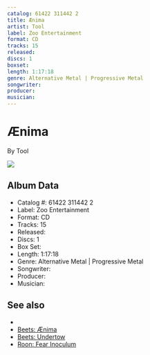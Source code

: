 ```yaml
---
catalog: 61422 311442 2
title: Ænima
artist: Tool
label: Zoo Entertainment
format: CD
tracks: 15
released: 
discs: 1
boxset: 
length: 1:17:18
genre: Alternative Metal | Progressive Metal
songwriter: 
producer: 
musician: 
---
```


# Ænima

By Tool

![](../../assets/cdcovers/Tool-Ænima.png)

## Album Data

- Catalog #: 61422 311442 2
- Label: Zoo Entertainment
- Format: CD
- Tracks: 15
- Released: 
- Discs: 1
- Box Set: 
- Length: 1:17:18
- Genre: Alternative Metal | Progressive Metal
- Songwriter: 
- Producer: 
- Musician: 


## See also

- [](Tool.md)
- [Beets: Ænima](../../Beets/Tool/Ænima.md)
- [Beets: Undertow](../../Beets/Tool/Undertow.md)
- [Roon: Fear Inoculum](../../Roon/Tool/Fear_Inoculum.md)
